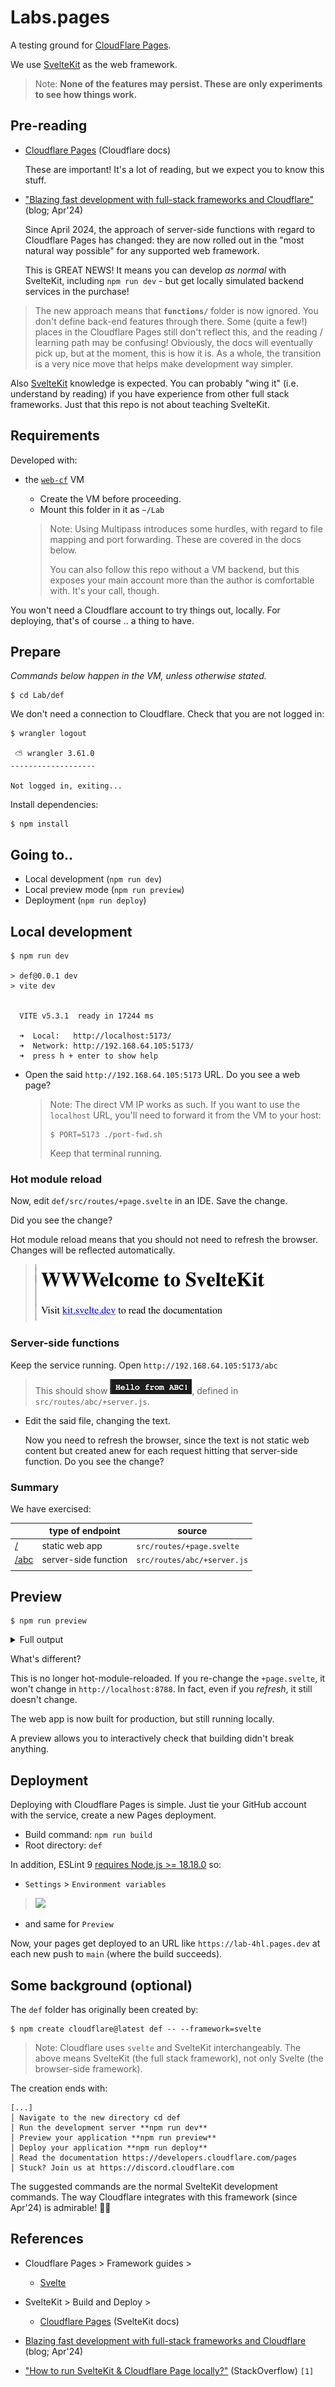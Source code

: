 # Labs.pages

A testing ground for [CloudFlare Pages](https://pages.cloudflare.com/). 

We use [SvelteKit](https://kit.svelte.dev/) as the web framework.

>Note:
>**None of the features may persist. These are only experiments to see how things work.**

## Pre-reading

- [Cloudflare Pages](https://developers.cloudflare.com/pages/) (Cloudflare docs)

	These are important! It's a lot of reading, but we expect you to know this stuff.
	
- ["Blazing fast development with full-stack frameworks and Cloudflare"](https://blog.cloudflare.com/blazing-fast-development-with-full-stack-frameworks-and-cloudflare) (blog; Apr'24)

	Since April 2024, the approach of server-side functions with regard to Cloudflare Pages has changed: they are now rolled out in the "most natural way possible" for any supported web framework.
	
	This is GREAT NEWS!  It means you can develop *as normal* with SvelteKit, including `npm run dev` - but get locally simulated backend services in the purchase!
	
>The new approach means that **`functions/`** folder is now ignored. You don't define back-end features through there. Some (quite a few!) places in the Cloudflare Pages still don't reflect this, and the reading / learning path may be confusing! Obviously, the docs will eventually pick up, but at the moment, this is how it is. As a whole, the transition is a very nice move that helps make development way simpler.

Also [SvelteKit](https://kit.svelte.dev/) knowledge is expected. You can probably "wing it" (i.e. understand by reading) if you have experience from other full stack frameworks. Just that this repo is not about teaching SvelteKit.


## Requirements

Developed with:

- the [`web-cf`](https://github.com/akauppi/mp/tree/main/web%2Bcf) VM

	- Create the VM before proceeding.	
	- Mount this folder in it as `~/Lab`

	>Note: Using Multipass introduces some hurdles, with regard to file mapping and port forwarding. These are covered in the docs below.
	>
	>You can also follow this repo without a VM backend, but this exposes your main account more than the author is comfortable with. It's your call, though.

You won't need a Cloudflare account to try things out, locally. For deploying, that's of course .. a thing to have. 

<!--developed on:

- macOS 14.5
- Multipass 1.14.0-rc1
-->


## Prepare

<!-- DEV NOTE: When doing these steps, make sure `wrangler` is not logged in: `$ wrangler logout; wrangler whoami`
-->

*Commands below happen in the VM, unless otherwise stated.*

```
$ cd Lab/def
```

We don't need a connection to Cloudflare. Check that you are not logged in:

```
$ wrangler logout

 ⛅️ wrangler 3.61.0
-------------------

Not logged in, exiting...
```

Install dependencies:

```
$ npm install
```

## Going to..

- Local development (`npm run dev`)
- Local preview mode (`npm run preview`)
- Deployment (`npm run deploy`)

## Local development

```
$ npm run dev

> def@0.0.1 dev
> vite dev


  VITE v5.3.1  ready in 17244 ms

  ➜  Local:   http://localhost:5173/
  ➜  Network: http://192.168.64.105:5173/
  ➜  press h + enter to show help
```

- Open the said `http://192.168.64.105:5173` URL. Do you see a web page?

	>Note: The direct VM IP works as such. If you want to use the `localhost` URL,
	>you'll need to forward it from the VM to your host:
	>
	>```
	>$ PORT=5173 ./port-fwd.sh
	>```
	>
	>Keep that terminal running.

### Hot module reload

Now, edit `def/src/routes/+page.svelte` in an IDE. Save the change.

Did you see the change?

Hot module reload means that you should not need to refresh the browser. Changes will be reflected automatically.

>![](.images/wwwelcome.png)

### Server-side functions

Keep the service running. Open `http://192.168.64.105:5173/abc`

>This should show ![](.images/abc_hello.png), defined in `src/routes/abc/+server.js`.

- Edit the said file, changing the text. 

	Now you need to refresh the browser, since the text is not static web content but created anew for each request hitting that server-side function. Do you see the change?


<!-- tbd.
#### KV


#### Durable Objects
-->

<!-- tbd. review & complete (with UI excercising D1, some query)
### Something D1

#### Necessary preparation

Before we can use D1 (Cloudflare SQL database), we need to move the `.wrangler/state` path away from the mounted folder. D1 simulation wouldn't work on a mounted network folder.

>Also, wrangler 3 doesn't seem to have a setting so that we could point it to a safe partition, declaratively.


- Stop the `npm run dev` (ctrl-c)

   ```
   $ install -d ~/.def.wrangler.state
   $ rmdir .wrangler/state
   $ (cd .wrangler && ln -s ~/.def.wrangler.state state)
   ```

---

- Create a database by:

   ```
   $ wrangler d1 execute lab-db --local --file d1/schema.sql
	```

	If that doesn't give an error, you can proceed.

<!_-- Output:
	⛅️ wrangler 3.60.3
-------------------

🌀 Executing on local database lab-db (xxxxxxxx-xxxx-xxxx-xxxx-xxxxxxxxxxxx) from .wrangler/state/v3/d1:
🌀 To execute on your remote database, add a --remote flag to your wrangler command.
--_>

- Start again `npm run dev`

*tbd. How to interact with the D1*
-->

### Summary

We have exercised:

||type of endpoint|source|
|---|---|---|
|[/](http://localhost)|static web app|`src/routes/+page.svelte`|
|[/abc](http://localhost/abc)|server-side function|`src/routes/abc/+server.js`|
||


	
## Preview

```
$ npm run preview
```

<details><summary>Full output</summary>

```
> def@0.0.1 preview
> npm run build && wrangler pages dev


> def@0.0.1 build
> vite build

vite v5.3.1 building SSR bundle for production...
✓ 80 modules transformed.
vite v5.3.1 building for production...
✓ 61 modules transformed.
.svelte-kit/output/client/_app/version.json                             0.03 kB │ gzip:  0.05 kB
.svelte-kit/output/client/.vite/manifest.json                           2.25 kB │ gzip:  0.44 kB
.svelte-kit/output/client/_app/immutable/entry/start.BLK7p4ea.js        0.07 kB │ gzip:  0.08 kB
.svelte-kit/output/client/_app/immutable/nodes/0.V07vbrzA.js            0.60 kB │ gzip:  0.39 kB
.svelte-kit/output/client/_app/immutable/nodes/2.DMGK622K.js            0.69 kB │ gzip:  0.45 kB
.svelte-kit/output/client/_app/immutable/nodes/1.CD-OFZ1L.js            1.02 kB │ gzip:  0.60 kB
.svelte-kit/output/client/_app/immutable/chunks/scheduler.BvLojk_z.js   2.16 kB │ gzip:  1.02 kB
.svelte-kit/output/client/_app/immutable/chunks/index.DFTQtrJW.js       5.43 kB │ gzip:  2.30 kB
.svelte-kit/output/client/_app/immutable/entry/app.Dux3DZJ_.js          6.02 kB │ gzip:  2.44 kB
.svelte-kit/output/client/_app/immutable/chunks/entry.DCbjbte4.js      27.41 kB │ gzip: 10.82 kB
✓ built in 1.99s
Using vars defined in .dev.vars
Using vars defined in .dev.vars
.svelte-kit/output/server/.vite/manifest.json                  1.96 kB
.svelte-kit/output/server/entries/endpoints/abc/_server.js     0.12 kB
.svelte-kit/output/server/entries/fallbacks/layout.svelte.js   0.24 kB
.svelte-kit/output/server/internal.js                          0.31 kB
.svelte-kit/output/server/entries/pages/_page.svelte.js        0.37 kB
.svelte-kit/output/server/chunks/index.js                      0.83 kB
.svelte-kit/output/server/entries/fallbacks/error.svelte.js    1.18 kB
.svelte-kit/output/server/chunks/ssr.js                        3.34 kB
.svelte-kit/output/server/chunks/exports.js                    5.94 kB
.svelte-kit/output/server/chunks/internal.js                   6.00 kB
.svelte-kit/output/server/index.js                            92.33 kB
✓ built in 26.70s

Run npm run preview to preview your production build locally.

> Using @sveltejs/adapter-cloudflare
  ✔ done

 ⛅️ wrangler 3.60.3 (update available 3.61.0)
-------------------------------------------------------

✨ Compiled Worker successfully
Using vars defined in .dev.vars
Your worker has access to the following bindings:
- D1 Databases:
  - DB: lab-db (xxxxxxxx-xxxx-xxxx-xxxx-xxxxxxxxxxxx)
- Vars:
  - SECRET_KEY: "(hidden)"
[wrangler:inf] Ready on http://0.0.0.0:8788
[wrangler:inf] - http://127.0.0.1:8788
[wrangler:inf] - http://192.168.64.105:8788
⎔ Starting local server...
✨ Parsed 2 valid header rules.
[wrangler:inf] GET / 200 OK (197ms)
[wrangler:inf] GET /_app/immutable/entry/start.BLK7p4ea.js 200 OK (164ms)
[wrangler:inf] GET /_app/immutable/chunks/scheduler.BvLojk_z.js 200 OK (262ms)
[wrangler:inf] GET /_app/immutable/chunks/index.DFTQtrJW.js 200 OK (300ms)
[wrangler:inf] GET /_app/immutable/nodes/1.CD-OFZ1L.js 200 OK (160ms)
[wrangler:inf] GET /_app/immutable/chunks/entry.DCbjbte4.js 200 OK (194ms)
[wrangler:inf] GET /_app/immutable/entry/app.Dux3DZJ_.js 200 OK (99ms)
[wrangler:inf] GET /_app/immutable/nodes/0.V07vbrzA.js 200 OK (404ms)
[wrangler:inf] GET /favicon.png 200 OK (159ms)
[wrangler:inf] GET /_app/immutable/nodes/2.DMGK622K.js 200 OK (536ms)
╭──────────────────────────────────────────────────────────────────────────────────────────────────────────────────────────────────────────────────────────────────────────────────────────╮
│ [b] open a browser, [d] open Devtools, [c] clear console, [x] to exit                                                                                                                    │
╰────────────────────────────────────────────────────────────────────────
```
</details>

What's different?

This is no longer hot-module-reloaded. If you re-change the `+page.svelte`, it won't change in `http://localhost:8788`. In fact, even if you *refresh*, it still doesn't change.

The web app is now built for production, but still running locally.

A preview allows you to interactively check that building didn't break anything. <!-- #later See automated tests below, for how to also prove that things didn't break. -->

<!-- tbd. UI should show dev/preview/[] -->

		

## Deployment

Deploying with Cloudflare Pages is simple. Just tie your GitHub account with the service, create a new Pages deployment.

- Build command: `npm run build`
- Root directory: `def`

In addition, ESLint 9 [requires Node.js >= 18.18.0](https://eslint.org/blog/2024/04/eslint-v9.0.0-released/#node.js-%3C-v18.18.0%2C-v19-no-longer-supported) so:

- `Settings` > `Environment variables`

>![](.images/cf-node-version.png)

   - and same for `Preview`

Now, your pages get deployed to an URL like `https://lab-4hl.pages.dev` at each new push to `main` (where the build succeeds).


<!-- tbd. 
## Testing
-->

## Some background (optional)

The `def` folder has originally been created by:

```
$ npm create cloudflare@latest def -- --framework=svelte
```

>Note: Cloudflare uses `svelte` and SvelteKit interchangeably. The above means SvelteKit (the full stack framework), not only Svelte (the browser-side framework).

The creation ends with:

```
[...]
│ Navigate to the new directory cd def
│ Run the development server **npm run dev**
│ Preview your application **npm run preview**
│ Deploy your application **npm run deploy**
│ Read the documentation https://developers.cloudflare.com/pages
│ Stuck? Join us at https://discord.cloudflare.com
```

The suggested commands are the normal SvelteKit development commands. The way Cloudflare integrates with this framework (since Apr'24) is admirable! 👏👏


## References

<!-- disabled; not using workers directly; still relevant?
- Cloudflare docs
   - Workers > Testing > [Local development](https://developers.cloudflare.com/workers/testing/local-development/)
-->

- Cloudflare Pages > Framework guides >
	- [Svelte](https://developers.cloudflare.com/pages/framework-guides/deploy-a-svelte-site/)

- SvelteKit > Build and Deploy >
	- [Cloudflare Pages](https://kit.svelte.dev/docs/adapter-cloudflare) (SvelteKit docs)

- [Blazing fast development with full-stack frameworks and Cloudflare](https://blog.cloudflare.com/blazing-fast-development-with-full-stack-frameworks-and-cloudflare) (blog; Apr'24)

- ["How to run SvelteKit & Cloudflare Page locally?"](https://stackoverflow.com/questions/74904528/how-to-run-sveltekit-cloudflare-page-locally) (StackOverflow) `[1]`

